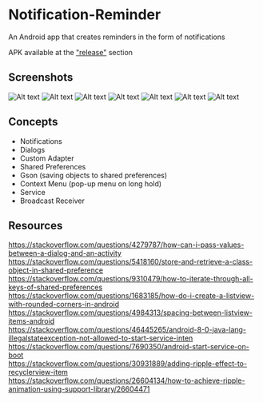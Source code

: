 # Notification-Reminder

An Android app that creates reminders in the form of notifications

APK available at the ["release"](https://github.com/alan-lam/Notification-Reminder/releases) section

## Screenshots
![Alt text](/pictures/home.jpg?raw=true)
![Alt text](/pictures/add.jpg?raw=true)
![Alt text](/pictures/edit.jpg?raw=true)
![Alt text](/pictures/created.jpg?raw=true)
![Alt text](/pictures/notification_bar.jpg?raw=true)
![Alt text](/pictures/lock_screen.jpg?raw=true)
![Alt text](/pictures/delete.jpg?raw=true)

## Concepts
- Notifications
- Dialogs
- Custom Adapter
- Shared Preferences
- Gson (saving objects to shared preferences)
- Context Menu (pop-up menu on long hold)
- Service
- Broadcast Receiver

## Resources
https://stackoverflow.com/questions/4279787/how-can-i-pass-values-between-a-dialog-and-an-activity  
https://stackoverflow.com/questions/5418160/store-and-retrieve-a-class-object-in-shared-preference  
https://stackoverflow.com/questions/9310479/how-to-iterate-through-all-keys-of-shared-preferences  
https://stackoverflow.com/questions/1683185/how-do-i-create-a-listview-with-rounded-corners-in-android  
https://stackoverflow.com/questions/4984313/spacing-between-listview-items-android  
https://stackoverflow.com/questions/46445265/android-8-0-java-lang-illegalstateexception-not-allowed-to-start-service-inten  
https://stackoverflow.com/questions/7690350/android-start-service-on-boot  
https://stackoverflow.com/questions/30931889/adding-ripple-effect-to-recyclerview-item  
https://stackoverflow.com/questions/26604134/how-to-achieve-ripple-animation-using-support-library/26604471

